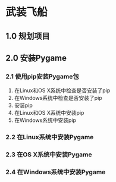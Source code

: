 # 武装飞船
## 1.0 规划项目
## 2.0 安装Pygame
### 2.1 使用pip安装Pygame包
1. 在Linux和OS X系统中检查是否安装了pip
2. 在Windows系统中检查是否安装了pip
3. 安装pip
4. 在Linux和OS X系统中安装pip
5. 在Windows系统中安装pip
### 2.2 在Linux系统中安装Pygame
### 2.3 在OS X系统中安装Pygame
### 2.4 在Windows系统中安装Pygame
